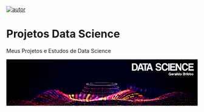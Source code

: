 [![autor](https://img.shields.io/badge/Autor-Geraldo_Britto-brightgreen.svg)](https://www.linkedin.com/in/geraldo-britto)

# Projetos Data Science
Meus Projetos e Estudos de Data Science
<p align="center">
  <img src="banner.png" >
</p>

